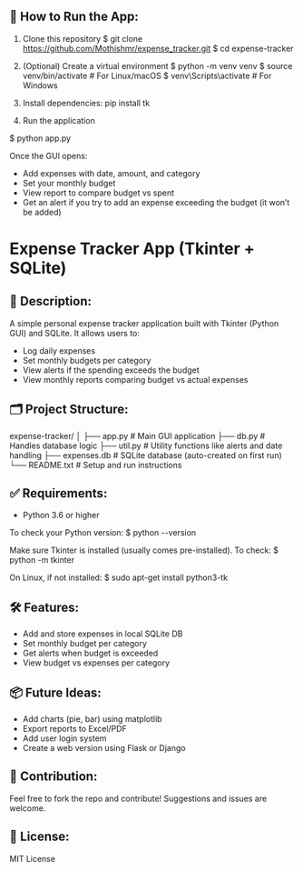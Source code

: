 🚀 How to Run the App:
----------------------
1. Clone this repository
$ git clone https://github.com/Mothishmr/expense_tracker.git
$ cd expense-tracker

2. (Optional) Create a virtual environment
$ python -m venv venv
$ source venv/bin/activate        # For Linux/macOS
$ venv\\Scripts\\activate         # For Windows

3. Install dependencies:
   pip install tk

4. Run the application

$ python app.py

Once the GUI opens:
- Add expenses with date, amount, and category
- Set your monthly budget
- View report to compare budget vs spent
- Get an alert if you try to add an expense exceeding the budget (it won’t be added)


Expense Tracker App (Tkinter + SQLite)
======================================

💸 Description:
---------------
A simple personal expense tracker application built with Tkinter (Python GUI) and SQLite. It allows users to:
- Log daily expenses
- Set monthly budgets per category
- View alerts if the spending exceeds the budget
- View monthly reports comparing budget vs actual expenses

🗂️ Project Structure:
---------------------
expense-tracker/
│
├── app.py          # Main GUI application
├── db.py           # Handles database logic
├── util.py         # Utility functions like alerts and date handling
├── expenses.db     # SQLite database (auto-created on first run)
└── README.txt      # Setup and run instructions

✅ Requirements:
----------------
- Python 3.6 or higher

To check your Python version:
$ python --version

Make sure Tkinter is installed (usually comes pre-installed).
To check:
$ python -m tkinter

On Linux, if not installed:
$ sudo apt-get install python3-tk


🛠 Features:
------------
- Add and store expenses in local SQLite DB
- Set monthly budget per category
- Get alerts when budget is exceeded
- View budget vs expenses per category

📦 Future Ideas:
----------------
- Add charts (pie, bar) using matplotlib
- Export reports to Excel/PDF
- Add user login system
- Create a web version using Flask or Django

🤝 Contribution:
----------------
Feel free to fork the repo and contribute! Suggestions and issues are welcome.

📄 License:
-----------
MIT License
